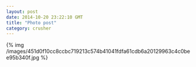```yaml
---
layout: post
date: 2014-10-20 23:22:10 GMT
title: "Photo post"
category: crusher
---
```

{% img /images/451d0f10cc8ccbc719213c574b41041fdfa61cdb6a20129963c4c0bee95b340f.jpg %}
